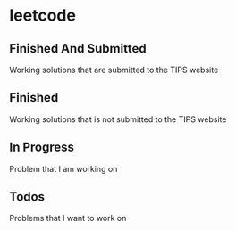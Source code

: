 # leetcode

## Finished And Submitted

Working solutions that are submitted to the TIPS website

## Finished

Working solutions that is not submitted to the TIPS website

## In Progress

Problem that I am working on

## Todos

Problems that I want to work on
